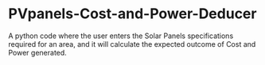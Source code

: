 # PVpanels-Cost-and-Power-Deducer
A python code where the user enters the Solar Panels specifications required for an area, and it will calculate the expected outcome of Cost and Power generated.
